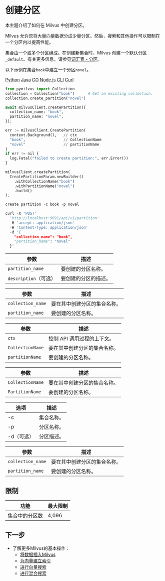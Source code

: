 创建分区
====

本主题介绍了如何在 Milvus 中创建分区。

Milvus 允许您将大量向量数据分成少量分区。然后，搜索和其他操作可以限制在一个分区内以提高性能。

集合由一个或多个分区组成。在创建新集合时，Milvus 创建一个默认分区 `_default`。有关更多信息，请参见[词汇表 - 分区](glossary.md#Partition)。

以下示例在集合`book`中建立一个分区`novel`。

[Python](#python)
[Java](#java)
[GO](#go)
[Node.js](#javascript)
[CLI](#shell)
[Curl](#curl)

```python
from pymilvus import Collection
collection = Collection("book")      # Get an existing collection.
collection.create_partition("novel")

```

```python
await milvusClient.createPartition({
  collection_name: "book",
  partition_name: "novel",
});

```

```python
err := milvusClient.CreatePartition(
  context.Background(),   // ctx
  "book",                 // CollectionName
  "novel"                 // partitionName
)
if err != nil {
  log.Fatal("failed to create partition:", err.Error())
}

```

```python
milvusClient.createPartition(
  CreatePartitionParam.newBuilder()
    .withCollectionName("book")
    .withPartitionName("novel")
    .build()
);

```

```python
create partition -c book -p novel

```

```python
curl -X 'POST' 
  'http://localhost:9091/api/v1/partition' 
  -H 'accept: application/json' 
  -H 'Content-Type: application/json' 
  -d '{
    "collection_name": "book",
    "partition_name": "novel"
  }'

```
| 参数 | 描述 |
| --- | --- |
| `partition_name` | 要创建的分区名称。 |
| `description`（可选） | 要创建的分区的描述。 |

| 参数 | 描述 |
| --- | --- |
| `collection_name` | 要在其中创建分区的集合名称。 |
| `partition_name` | 要创建的分区名称。 |

| 参数 | 描述 |
| --- | --- |
| `ctx` | 控制 API 调用过程的上下文。 |
| `CollectionName` | 要在其中创建分区的集合名称。 |
| `partitionName` | 要创建的分区名称。 |

| 参数 | 描述 |
| --- | --- |
| `CollectionName` | 要在其中创建分区的集合名称。 |
| `PartitionName` | 要创建的分区名称。 |

| 选项 | 描述 |
| --- | --- |
| -c | 集合名称。 |
| -p | 分区名称。 |
| -d（可选） | 分区描述。 |

| 参数 | 描述 |
| --- | --- |
| `collection_name` | 要在其中创建分区的集合名称。 |
| `partition_name` | 要创建的分区名称。 |

限制
--

| 功能 | 最大限制 |
| --- | --- |
| 集合中的分区数 | 4,096 |

下一步
---

* 了解更多Milvus的基本操作：
	+ [将数据插入Milvus](insert_data.md)
	+ [为向量建立索引](build_index.md)
	+ [进行向量搜索](search.md)
	+ [进行混合搜索](hybridsearch.md)
